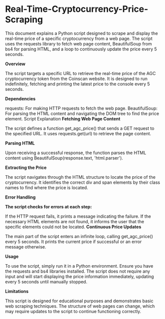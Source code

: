 # Real-Time-Cryptocurrency-Price-Scraping

This document explains a Python script designed to scrape and display the real-time price of a specific cryptocurrency from a web page. The script uses the requests library to fetch web page content, BeautifulSoup from bs4 for parsing HTML, and a loop to continuously update the price every 5 seconds.

**Overview**

The script targets a specific URL to retrieve the real-time price of the AGC cryptocurrency token from the Coinscan website. It is designed to run indefinitely, fetching and printing the latest price to the console every 5 seconds.

**Dependencies**

requests: For making HTTP requests to fetch the web page.
BeautifulSoup: For parsing the HTML content and navigating the DOM tree to find the price element.
Script Explanation
**Fetching Web Page Content**

The script defines a function get_agc_price() that sends a GET request to the specified URL. It uses requests.get(url) to retrieve the page content.

**Parsing HTML**

Upon receiving a successful response, the function parses the HTML content using BeautifulSoup(response.text, 'html.parser').

**Extracting the Price**

The script navigates through the HTML structure to locate the price of the cryptocurrency. It identifies the correct div and span elements by their class names to find where the price is located.

**Error Handling**

**The script checks for errors at each step:**


If the HTTP request fails, it prints a message indicating the failure.
If the necessary HTML elements are not found, it informs the user that the specific elements could not be located.
**Continuous Price Updates**

The main part of the script enters an infinite loop, calling get_agc_price() every 5 seconds. It prints the current price if successful or an error message otherwise.

**Usage**

To use the script, simply run it in a Python environment. Ensure you have the requests and bs4 libraries installed. The script does not require any input and will start displaying the price information immediately, updating every 5 seconds until manually stopped.

**Limitations**

This script is designed for educational purposes and demonstrates basic web scraping techniques. The structure of web pages can change, which may require updates to the script to continue functioning correctly.

